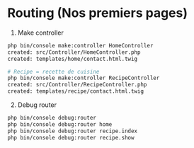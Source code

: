 # Routing (Nos premiers pages)


1. Make controller 
```bash 
php bin/console make:controller HomeController
created: src/Controller/HomeController.php
created: templates/home/contact.html.twig

# Recipe = recette de cuisine
php bin/console make:controller RecipeController 
created: src/Controller/RecipeController.php
created: templates/recipe/contact.html.twig

```

2. Debug router 
```bash 
php bin/console debug:router
php bin/console debug:router home
php bin/console debug:router recipe.index
php bin/console debug:router recipe.show
```


